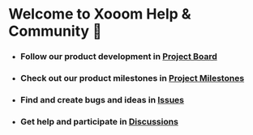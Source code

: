 # Welcome to Xooom Help & Community 👋

- ### Follow our product development in [Project Board](https://github.com/orgs/xooom-dev/projects/1/views/1)
- ### Check out our product milestones in [Project Milestones](https://github.com/orgs/xooom-dev/projects/1/views/6)
- ### Find and create bugs and ideas in [Issues](https://github.com/xooom-dev/roadmap/issues)
- ### Get help and participate in [Discussions](https://github.com/xooom-dev/roadmap/discussions)
